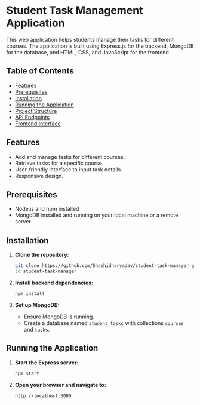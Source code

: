 # Student Task Management Application

This web application helps students manage their tasks for different courses. The application is built using Express.js for the backend, MongoDB for the database, and HTML, CSS, and JavaScript for the frontend.

## Table of Contents
- [Features](#features)
- [Prerequisites](#prerequisites)
- [Installation](#installation)
- [Running the Application](#running-the-application)
- [Project Structure](#project-structure)
- [API Endpoints](#api-endpoints)
- [Frontend Interface](#frontend-interface)

## Features
- Add and manage tasks for different courses.
- Retrieve tasks for a specific course.
- User-friendly interface to input task details.
- Responsive design.

## Prerequisites
- Node.js and npm installed
- MongoDB installed and running on your local machine or a remote server

## Installation

1. **Clone the repository:**
    ```sh
    git clone https://github.com/Shashidharyadav/student-task-manager.git
    cd student-task-manager
    ```

2. **Install backend dependencies:**
    ```sh
    npm install
    ```

3. **Set up MongoDB:**
    - Ensure MongoDB is running.
    - Create a database named `student_tasks` with collections `courses` and `tasks`.

## Running the Application

1. **Start the Express server:**
    ```sh
    npm start
    ```

2. **Open your browser and navigate to:**
    ```
    http://localhost:3000
    ```

